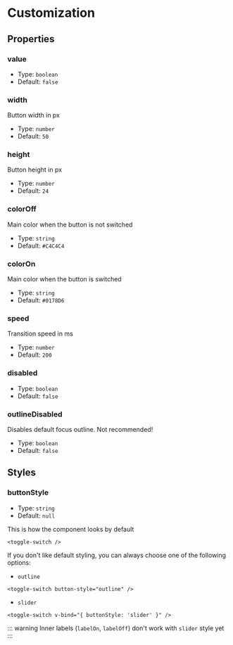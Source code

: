 # Customization

## Properties

### value

-   Type: `boolean`
-   Default: `false`

### width

Button width in px

-   Type: `number`
-   Default: `50`

### height

Button height in px

-   Type: `number`
-   Default: `24`

### colorOff

Main color when the button is not switched

-   Type: `string`
-   Default: `#C4C4C4`

### colorOn

Main color when the button is switched

-   Type: `string`
-   Default: `#0178D6`

### speed

Transition speed in ms

-   Type: `number`
-   Default: `200`

### disabled

-   Type: `boolean`
-   Default: `false`

### outlineDisabled

Disables default focus outline. Not recommended!

-   Type: `boolean`
-   Default: `false`

## Styles

### buttonStyle

-   Type: `string`
-   Default: `null`

This is how the component looks by default

```
<toggle-switch />
```

<Basic v-bind="{ state: false }"/>

If you don't like default styling, you can always choose one of the following options:

-   `outline`

```
<toggle-switch button-style="outline" />
```

<Outline/>

-   `slider`

```
<toggle-switch v-bind="{ buttonStyle: 'slider' }" />
```

<Slider/>

::: warning
Inner labels (`labelOn`, `labelOff`) don't work with `slider` style yet
:::
